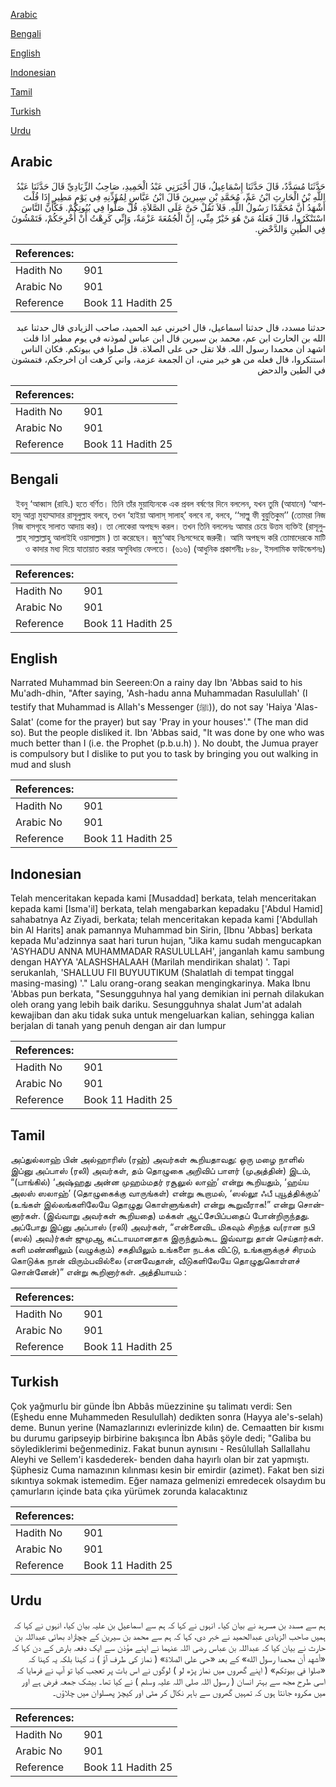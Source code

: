 [Arabic](#arabic)

[Bengali](#bengali)

[English](#english)

[Indonesian](#indonesian)

[Tamil](#tamil)

[Turkish](#turkish)

[Urdu](#urdu)

## Arabic


<div dir="rtl" lang="ar" style={{fontSize:'larger',backgroundColor:'#f8f9fa',padding:20}}>
حَدَّثَنَا مُسَدَّدٌ، قَالَ حَدَّثَنَا إِسْمَاعِيلُ، قَالَ أَخْبَرَنِي عَبْدُ الْحَمِيدِ، صَاحِبُ الزِّيَادِيِّ قَالَ حَدَّثَنَا عَبْدُ اللَّهِ بْنُ الْحَارِثِ ابْنُ عَمِّ، مُحَمَّدِ بْنِ سِيرِينَ قَالَ ابْنُ عَبَّاسٍ لِمُؤَذِّنِهِ فِي يَوْمٍ مَطِيرٍ إِذَا قُلْتَ أَشْهَدُ أَنَّ مُحَمَّدًا رَسُولُ اللَّهِ‏.‏ فَلاَ تَقُلْ حَىَّ عَلَى الصَّلاَةِ‏.‏ قُلْ صَلُّوا فِي بُيُوتِكُمْ‏.‏ فَكَأَنَّ النَّاسَ اسْتَنْكَرُوا، قَالَ فَعَلَهُ مَنْ هُوَ خَيْرٌ مِنِّي، إِنَّ الْجُمُعَةَ عَزْمَةٌ، وَإِنِّي كَرِهْتُ أَنْ أُخْرِجَكُمْ، فَتَمْشُونَ فِي الطِّينِ وَالدَّحْضِ‏.‏
</div>
<div style={{backgroundColor:'#f8f9fa',padding:20, marginBottom: 10}}><table> <thead> <tr> <th>References:</th> <th></th> </tr> </thead> <tbody><tr><td>Hadith No</td><td>901</td></tr><tr><td>Arabic No</td><td>901</td></tr><tr><td>Reference</td><td>Book 11 Hadith 25</td></tr></tbody></table></div>


<div dir="rtl" lang="ar" style={{fontSize:'larger',backgroundColor:'#f8f9fa',padding:20}}>
حدثنا مسدد، قال حدثنا اسماعيل، قال اخبرني عبد الحميد، صاحب الزيادي قال حدثنا عبد الله بن الحارث ابن عم، محمد بن سيرين قال ابن عباس لموذنه في يوم مطير اذا قلت اشهد ان محمدا رسول الله. فلا تقل حى على الصلاة. قل صلوا في بيوتكم. فكان الناس استنكروا، قال فعله من هو خير مني، ان الجمعة عزمة، واني كرهت ان اخرجكم، فتمشون في الطين والدحض
</div>
<div style={{backgroundColor:'#f8f9fa',padding:20, marginBottom: 10}}><table> <thead> <tr> <th>References:</th> <th></th> </tr> </thead> <tbody><tr><td>Hadith No</td><td>901</td></tr><tr><td>Arabic No</td><td>901</td></tr><tr><td>Reference</td><td>Book 11 Hadith 25</td></tr></tbody></table></div>

## Bengali


<div dir="rtl" lang="bn" style={{fontSize:'larger',backgroundColor:'#f8f9fa',padding:20}}>
ইবনু ‘আব্বাস (রাযি.) হতে বর্ণিত। তিনি তাঁর মুয়ায্যিনকে এক প্রবল বর্ষণের দিনে বললেন, যখন তুমি (আযানে) ‘আশহাদু আন্না মুহাম্মাদার রাসূলুল্লাহ বলবে, তখন ‘হাইয়া আলাস্ সালাহ্’ বলবে না, বলবে, ‘‘সাল্লু ফী বুয়ুতিকুম’’ (তোমরা নিজ নিজ বাসগৃহে সালাত আদায় কর)। তা লোকেরা অপছন্দ করল। তখন তিনি বললেনঃ আমার চেয়ে উত্তম ব্যক্তিই (রাসূলুল্লাহ্ সাল্লাল্লাহু আলাইহি ওয়াসাল্লাম ) তা করেছেন। জুমু‘আহ নিঃসন্দেহে জরুরী। আমি অপছন্দ করি তোমাদেরকে মাটি ও কাদার মধ্য দিয়ে যাতায়াত করার অসুবিধায় ফেলতে। (৬১৬) (আধুনিক প্রকাশনীঃ ৮৪৮, ইসলামিক ফাউন্ডেশনঃ)
</div>
<div style={{backgroundColor:'#f8f9fa',padding:20, marginBottom: 10}}><table> <thead> <tr> <th>References:</th> <th></th> </tr> </thead> <tbody><tr><td>Hadith No</td><td>901</td></tr><tr><td>Arabic No</td><td>901</td></tr><tr><td>Reference</td><td>Book 11 Hadith 25</td></tr></tbody></table></div>

## English


<div dir="ltr" lang="en" style={{fontSize:'larger',backgroundColor:'#f8f9fa',padding:20}}>
Narrated Muhammad bin Seereen:On a rainy day Ibn 'Abbas said to his Mu'adh-dhin, "After saying, 'Ash-hadu anna Muhammadan Rasulullah' (I testify that Muhammad is Allah's Messenger (ﷺ)), do not say 'Haiya 'Alas-Salat' (come for the prayer) but say 'Pray in your houses'." (The man did so). But the people disliked it. Ibn 'Abbas said, "It was done by one who was much better than I (i.e. the Prophet (p.b.u.h) ). No doubt, the Jumua prayer is compulsory but I dislike to put you to task by bringing you out walking in mud and slush
</div>
<div style={{backgroundColor:'#f8f9fa',padding:20, marginBottom: 10}}><table> <thead> <tr> <th>References:</th> <th></th> </tr> </thead> <tbody><tr><td>Hadith No</td><td>901</td></tr><tr><td>Arabic No</td><td>901</td></tr><tr><td>Reference</td><td>Book 11 Hadith 25</td></tr></tbody></table></div>

## Indonesian


<div dir="ltr" lang="id" style={{fontSize:'larger',backgroundColor:'#f8f9fa',padding:20}}>
Telah menceritakan kepada kami [Musaddad] berkata, telah menceritakan kepada kami [Isma'il] berkata, telah mengabarkan kepadaku ['Abdul Hamid] sahabatnya Az Ziyadi, berkata; telah menceritakan kepada kami ['Abdullah bin Al Harits] anak pamannya Muhammad bin Sirin, [Ibnu 'Abbas] berkata kepada Mu'adzinnya saat hari turun hujan, "Jika kamu sudah mengucapkan 'ASYHADU ANNA MUHAMMADAR RASULULLAH', janganlah kamu sambung dengan HAYYA 'ALASHSHALAAH (Marilah mendirikan shalat) '. Tapi serukanlah, 'SHALLUU FII BUYUUTIKUM (Shalatlah di tempat tinggal masing-masing) '." Lalu orang-orang seakan mengingkarinya. Maka Ibnu 'Abbas pun berkata, "Sesungguhnya hal yang demikian ini pernah dilakukan oleh orang yang lebih baik dariku. Sesungguhnya shalat Jum'at adalah kewajiban dan aku tidak suka untuk mengeluarkan kalian, sehingga kalian berjalan di tanah yang penuh dengan air dan lumpur
</div>
<div style={{backgroundColor:'#f8f9fa',padding:20, marginBottom: 10}}><table> <thead> <tr> <th>References:</th> <th></th> </tr> </thead> <tbody><tr><td>Hadith No</td><td>901</td></tr><tr><td>Arabic No</td><td>901</td></tr><tr><td>Reference</td><td>Book 11 Hadith 25</td></tr></tbody></table></div>

## Tamil


<div dir="ltr" lang="ta" style={{fontSize:'larger',backgroundColor:'#f8f9fa',padding:20}}>
அப்துல்லாஹ் பின் அல்ஹாரிஸ் (ரஹ்) அவர்கள் கூறியதாவது: ஒரு மழை நாளில் இப்னு அப்பாஸ் (ரலி) அவர்கள், தம் தொழுகை அறிவிப் பாளர் (முஅத்தின்) இடம், “(பாங்கில்) ‘அஷ்ஹது அன்ன முஹம்மதர் ரசூலுல் லாஹ்’ என்று கூறியதும், ‘ஹய்ய அலஸ் ஸலாஹ்’ (தொழுகைக்கு வாருங்கள்) என்று கூறாமல், ‘ஸல்லூ ஃபீ புயூத்திக்கும்’ (உங்கள் இல்லங்களிலேயே தொழுது கொள்ளுங்கள்) என்று கூறுவீராக!” என்று சொன்னார்கள். (இவ்வாறு அவர்கள் கூறியதை) மக்கள் ஆட்சேபிப்பதைப் போன்றிருந்தது. அப்போது இப்னு அப்பாஸ் (ரலி) அவர்கள், “என்னைவிட மிகவும் சிறந்த வ(ரான நபி (ஸல்) அவ)ர்கள் ஜுமுஆ கட்டாயமானதாக இருந்தும்கூட இவ்வாறு தான் செய்தார்கள். களி மண்ணிலும் (வழுக்கும்) சகதியிலும் உங்களை நடக்க விட்டு, உங்களுக்குச் சிரமம் கொடுக்க நான் விரும்பவில்லை (எனவேதான், வீடுகளிலேயே தொழுதுகொள்ளச் சொன்னேன்)” என்று கூறினார்கள். அத்தியாயம் :
</div>
<div style={{backgroundColor:'#f8f9fa',padding:20, marginBottom: 10}}><table> <thead> <tr> <th>References:</th> <th></th> </tr> </thead> <tbody><tr><td>Hadith No</td><td>901</td></tr><tr><td>Arabic No</td><td>901</td></tr><tr><td>Reference</td><td>Book 11 Hadith 25</td></tr></tbody></table></div>

## Turkish


<div dir="ltr" lang="tr" style={{fontSize:'larger',backgroundColor:'#f8f9fa',padding:20}}>
Çok yağmurlu bir günde İbn Abbâs müezzinine şu talimatı verdi: Sen (Eşhedu enne Muhammeden Resulullah) dedikten sonra (Hayya ale's-selah) deme. Bunun yerine (Namazlarınızı evlerinizde kılın) de. Cemaatten bir kısmı bu durumu garipseyip birbirine bakışınca İbn Abâs şöyle dedi; "Galiba bu söylediklerimi beğenmediniz. Fakat bunun aynısını - Resûlullah Sallallahu Aleyhi ve Sellem'i kasdederek- benden daha hayırlı olan bir zat yapmıştı. Şüphesiz Cuma namazının kılınması kesin bir emirdir (azimet). Fakat ben sizi sıkıntıya sokmak istemedim. Eğer namaza gelmenizi emredecek olsaydım bu çamurların içinde bata çıka yürümek zorunda kalacak­tınız
</div>
<div style={{backgroundColor:'#f8f9fa',padding:20, marginBottom: 10}}><table> <thead> <tr> <th>References:</th> <th></th> </tr> </thead> <tbody><tr><td>Hadith No</td><td>901</td></tr><tr><td>Arabic No</td><td>901</td></tr><tr><td>Reference</td><td>Book 11 Hadith 25</td></tr></tbody></table></div>

## Urdu


<div dir="rtl" lang="ur" style={{fontSize:'larger',backgroundColor:'#f8f9fa',padding:20}}>
ہم سے مسدد بن مسرہد نے بیان کیا۔ انہوں نے کہا کہ ہم سے اسماعیل بن علیہ بیان کیا، انہوں نے کہا کہ ہمیں صاحب الزیادی عبدالحمید نے خبر دی، کہا کہ ہم سے محمد بن سیرین کے چچازاد بھائی عبداللہ بن حارث نے بیان کیا کہ عبداللہ بن عباس رضی اللہ عنہما نے اپنے مؤذن سے ایک دفعہ بارش کے دن کہا کہ «أشهد أن محمدا رسول الله‏» کے بعد «حى على الصلاة‏» ( نماز کی طرف آؤ ) نہ کہنا بلکہ یہ کہنا کہ «صلوا في بيوتكم‏» ( اپنے گھروں میں نماز پڑھ لو ) لوگوں نے اس بات پر تعجب کیا تو آپ نے فرمایا کہ اسی طرح مجھ سے بہتر انسان ( رسول اللہ صلی اللہ علیہ وسلم ) نے کیا تھا۔ بیشک جمعہ فرض ہے اور میں مکروہ جانتا ہوں کہ تمہیں گھروں سے باہر نکال کر مٹی اور کیچڑ پھسلوان میں چلاؤں۔
</div>
<div style={{backgroundColor:'#f8f9fa',padding:20, marginBottom: 10}}><table> <thead> <tr> <th>References:</th> <th></th> </tr> </thead> <tbody><tr><td>Hadith No</td><td>901</td></tr><tr><td>Arabic No</td><td>901</td></tr><tr><td>Reference</td><td>Book 11 Hadith 25</td></tr></tbody></table></div>